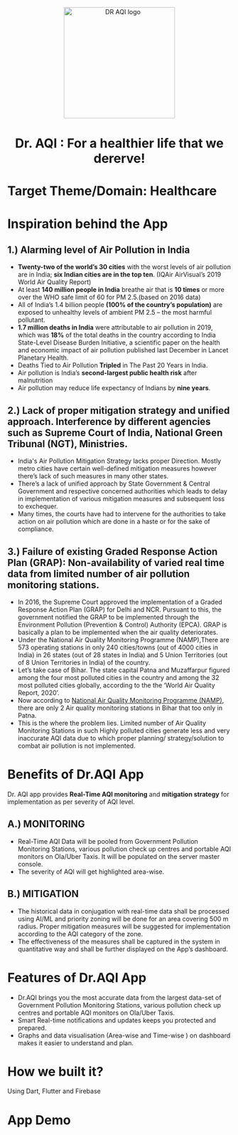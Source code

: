 <p align="center"> <img width="250" alt="DR AQI logo" src="https://user-images.githubusercontent.com/88873588/156773053-0da74826-4a5c-4556-b388-101667894b13.png">

  
# <p align="center"> Dr. AQI : For a healthier life that we dererve!  </p>
  
  

# Target Theme/Domain: Healthcare



# Inspiration behind the App
## 1.) Alarming level of Air Pollution in India

- **Twenty-two of the world’s 30 cities** with the worst levels of air pollution are in India; **six Indian cities are in the top ten**. (IQAir AirVisual’s 2019 World Air Quality Report)
- At least **140 million people in India** breathe air that is **10 times** or more over the WHO safe limit of 60 for PM 2.5.(based on 2016 data)
- All of India’s 1.4 billion people **(100% of the country’s population)** are exposed to unhealthy levels of ambient PM 2.5 – the most harmful pollutant.
- **1.7 million deaths in India** were attributable to air pollution in 2019, which was **18%** of the total deaths in the country according to India State-Level Disease Burden Initiative, a scientific paper on the health and economic impact of air pollution published last December in Lancet Planetary Health.
- Deaths Tied to Air Pollution **Tripled** in The Past 20 Years in India.
- Air pollution is India’s **second-largest public health risk** after malnutrition
- Air pollution may reduce life expectancy of Indians by **nine years**.

## 2.) Lack of proper mitigation strategy and unified approach. Interference by different agencies such as Supreme Court of India, National Green Tribunal (NGT), Ministries.
- India's Air Pollution Mitigation Strategy lacks proper Direction. Mostly metro cities have certain well-defined mitigation measures however there’s lack of such measures in many other states.
- There’s a lack of unified approach by State Government & Central Government and respective concerned authorities which leads to delay in implementation of various mitigation measures and subsequent loss to exchequer.
- Many times, the courts have had to intervene for the authorities to take action on air pollution which are done in a haste or for the sake of compliance.

## 3.) Failure of existing Graded Response Action Plan (GRAP): Non-availability of varied real time data from limited number of air pollution monitoring stations.
- In 2016, the Supreme Court approved the implementation of a Graded Response Action Plan (GRAP) for Delhi and NCR. Pursuant to this, the government notified the GRAP to be implemented through the Environment Pollution (Prevention & Control) Authority (EPCA). GRAP is basically a plan to be implemented when the air quality deteriorates.
- Under the National Air Quality Monitoring Programme (NAMP),There are 573 operating stations in only 240 cities/towns (out of 4000 cities in India) in 26 states (out of 28 states in India) and 5 Union Territories (out of 8 Union Territories in India) of the country.
- Let’s take case of Bihar. The state capital Patna and Muzaffarpur figured among the four most polluted cities in the country and among the 32 most polluted cities globally, according to the the ‘World Air Quality Report, 2020’. 
- Now according to [National Air Quality Monitoring Programme (NAMP)](http://cpcbenvis.nic.in/airpollution/monetoring.htm), there are only 2 Air quality monitoring stations in Bihar that too only in Patna.
- This is the where the problem lies. Limited number of Air Quality Monitoring Stations in such Highly polluted cities generate less and very inaccurate AQI data due to which  proper planning/ strategy/solution to combat air pollution is not implemented.

# Benefits of Dr.AQI App
Dr. AQI app provides **Real-Time AQI monitoring** and **mitigation strategy** for implementation as per severity of AQI level.

## A.)	MONITORING
- Real-Time AQI Data will be pooled from Government Pollution Monitoring Stations, various pollution check up centres and portable AQI monitors on Ola/Uber Taxis. It will be populated on the server master console.
- The severity of AQI will get highlighted area-wise.
## B.) 	MITIGATION
- The historical data in conjugation with real-time data shall be processed using AI/ML and priority zoning will be done for an area covering 500 m radius. Proper mitigation measures will be suggested for implementation according to the AQI category of the zone. 
- The effectiveness of the measures shall be captured in the system in quantitative way and shall be further displayed on the App’s dashboard.

# Features of Dr.AQI App
- Dr.AQI brings you the most accurate data from the largest data-set of Government Pollution Monitoring Stations, various pollution check up centres and portable AQI monitors on Ola/Uber Taxis.
- Smart Real-time notifications and updates keeps you protected and prepared.
- Graphs and data visualisation (Area-wise and Time-wise ) on dashboard makes it easier to understand and plan.

# How we built it?
Using Dart, Flutter and Firebase

# App Demo
